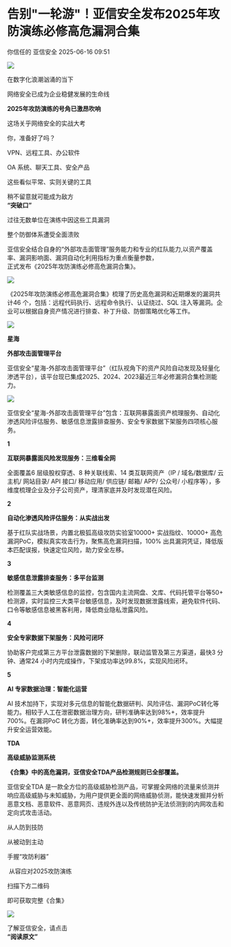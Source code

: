 #  告别"一轮游"！亚信安全发布2025年攻防演练必修高危漏洞合集  
你信任的  亚信安全   2025-06-16 09:51  
  
![](https://mmbiz.qpic.cn/sz_mmbiz_jpg/iczzp36h0nbFicibXKFMC8OdOc1kOLIBckiamxWlJTqIJt0yMFp9yWyoPSTdl76OmjowJLSjxwmfjYuaeg3av6soag/640?wx_fmt=jpeg "")  
  
  
在数字化浪潮汹涌的当下  
  
网络安全已成为企业稳健发展的生命线  
  
  
**2025年攻防演练的号角已激昂吹响**  
  
这场关乎网络安全的实战大考  
  
你，准备好了吗？  
  
  
VPN、远程工具、办公软件  
  
OA 系统、聊天工具、安全产品  
  
这些看似平常、实则关键的工具  
  
稍不留意就可能成为敌方  
**“突破口”**  
  
  
过往无数单位在演练中因这些工具漏洞  
  
整个防御体系遭受全面溃败  
  
  
  
亚信安全结合自身的“外部攻击面管理”服务能力和专业的红队能力,以资产覆盖率、漏洞影响面、漏洞自动化利用指标为重点衡量参数，  
正式发布《2025年攻防演练必修高危漏洞合集》。  
  
  
![](https://mmbiz.qpic.cn/sz_mmbiz_jpg/iczzp36h0nbFicibXKFMC8OdOc1kOLIBckiacNY6QhAvNVuWC3kSzVrXDdJicATorIoNQ8XicicuaiceqMoPwfneny89Cw/640?wx_fmt=jpeg "")  
  
  
  
  
《2025年攻防演练必修高危漏洞合集》梳理了历史高危漏洞和近期爆发的漏洞共计46 个，包括：远程代码执行、远程命令执行、认证绕过、SQL 注入等漏洞。企业可以根据自身资产情况进行排查、补丁升级、防御策略优化等工作。  
  
  
![](https://mmbiz.qpic.cn/sz_mmbiz_jpg/iczzp36h0nbFicibXKFMC8OdOc1kOLIBckiaJu0cPXGglEVWGArb3CfG0ibwCKJbuFohUsmQ3iaUz4s0PWaVVFibSUhbg/640?wx_fmt=jpeg "")  
  
  
**星海**  
  
**外部攻击面管理平台**  
  
  
亚信安全“星海-外部攻击面管理平台”（红队视角下的资产风险自动发现及轻量化渗透平台），该平台现已集成2025、2024、2023最近三年必修漏洞合集检测能力。  
  
  
![](https://mmbiz.qpic.cn/sz_mmbiz_jpg/iczzp36h0nbFicibXKFMC8OdOc1kOLIBckiaxYe7DhfYCIMjPdibebosmOGBup8Dfsb7aEX000RDuYNsxjY67JHPzqQ/640?wx_fmt=jpeg "")  
  
  
亚信安全“星海-外部攻击面管理平台”包含：互联网暴露面资产梳理服务、自动化渗透风险评估服务、敏感信息泄露排查服务、安全专家数据下架服务四项核心服务。  
  
  
**1**  
  
**互联网暴露面风险发现服务：三维看全网**  
  
  
全面覆盖6 层级股权穿透、8 种关联线索、14 类互联网资产（IP / 域名/数据库/ 云主机/ 网站目录/ API 接口/ 移动应用/ 供应链/ 邮箱/ APP/ 公众号/ 小程序等），多维度梳理企业及分子公司资产，理清家底并及时发现潜在风险。  
  
**2**  
  
**自动化渗透风险评估服务：从实战出发**  
  
  
基于红队实战场景，内置北极狐高级攻防实验室10000+ 实战指纹、10000+ 高危漏洞PoC，模拟真实攻击行为，聚焦高危漏洞扫描，100% 出具漏洞凭证，降低版本匹配误报，快速定位风险，助力安全左移。  
  
**3**  
  
**敏感信息泄露排查服务：多平台监测**  
  
  
检测覆盖三大类敏感信息的监控，包含国内主流网盘、文库、代码托管平台等50+ 检测源，实时监控三大类平台敏感信息，及时发现数据泄露线索，避免软件代码、口令等敏感信息被黑客利用，降低商业隐私泄露风险。  
  
**4**  
  
**安全专家数据下架服务：风险可闭环**  
  
  
协助客户完成第三方平台泄露数据的下架删除，联动监管及第三方渠道，最快3 分钟、通常24 小时内完成操作，下架成功率达99.8%，实现风险闭环。  
  
**5**  
  
**AI 专家数据治理：智能化运营**  
  
  
AI 技术加持下，实现对多元信息的智能化数据研判、风险评估、漏洞PoC转化等能力。相较于人工在泄密数据治理方向，研判准确率达到98%+，效率提升700%。在漏洞PoC 转化方面，转化准确率达到90%+，效率提升300%。大幅提升安全运营效能。  
  
  
**TDA**  
  
**高级威胁监测系统**  
  
  
**《合集》中的高危漏洞，亚信安全TDA产品检测规则已全部覆盖。**  
  
  
亚信安全TDA 是一款全方位的高级威胁检测产品，可掌握全网络的流量来侦测并响应高级威胁与未知威胁，为用户提供更全面的网络威胁侦测，能快速发掘并分析恶意文档、恶意软件、恶意网页、违规外连以及传统防护无法侦测到的内网攻击和定向式攻击活动。  
  
  
  
  
从人防到技防  
  
从被动到主动  
  
  
手握“攻防利器”  
  
 从容应对2025攻防演练  
  
  
扫描下方二维码  
  
即可获取完整《合集》  
  
  
![](https://mmbiz.qpic.cn/sz_mmbiz_jpg/iczzp36h0nbFicibXKFMC8OdOc1kOLIBckia1VEe5l56qGlde2n2Ld2tTbKYjfKDAwCswWt58bEOkpKTa5FCNkaD6Q/640?wx_fmt=jpeg "")  
  
  
  
  
了解亚信安全，请点击  
**“阅读原文”**  
  
